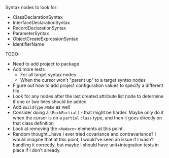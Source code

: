 Syntax nodes to look for:

* ClassDeclarationSyntax
* InterfaceDeclarationSyntax
* RecordDeclarationSyntax
* ParameterSyntax
* ObjectCreateExpressionSyntax
* IdentifierName

TODO:
* Need to add project to package
* Add more tests
    * For all target syntax nodes
    * When the cursor won't "parent up" to a target syntax nodes
* Figure out how to add project configuration values to specify a different file
* Look for any nodes after the last created attribute list node to determine if one or two lines should be added
* Add `BuildType.Make` as well
* Consider doing a `[RockPartial]` - that might be harder. Maybe only do it when the cursor is on a `partial` `class` type, and then it goes directly on that class definition
* Look at removing the `<NoWarn>` elements at this point.
* Random thought...have I ever tried covariance and contravariance? I would imagine that at this point, I would've seen an issue if I wasn't handling it correctly, but maybe I should have unit+integration tests in place if I don't already.